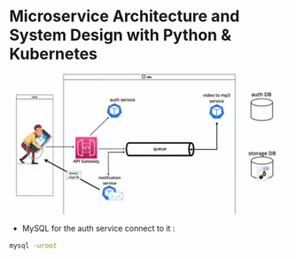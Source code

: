 # Microservice Architecture and System Design with Python & Kubernetes

![alt text](micro_app.png)

- MySQL for the auth service
connect to it :
```bash
mysql -uroot
```